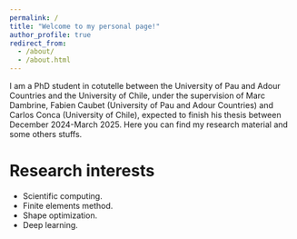 ```yaml
---
permalink: /
title: "Welcome to my personal page!"
author_profile: true
redirect_from: 
  - /about/
  - /about.html
---
```


I am a PhD student in cotutelle between the University of Pau and Adour Countries and the University of Chile, under the supervision of Marc Dambrine, Fabien Caubet (University of Pau and Adour Countries) and Carlos Conca (University of Chile), expected to finish his thesis between December 2024-March 2025. Here you can find my research material and some others stuffs.

Research interests
======
- Scientific computing.
- Finite elements method.
- Shape optimization.
- Deep learning.